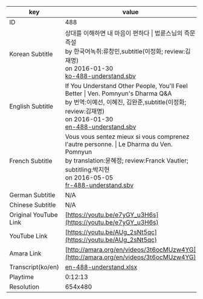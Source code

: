 |  key  |  value  |
|-------|---------|
| ID            | 488 |
| Korean Subtitle | 상대를 이해하면 내 마음이 편하다 \| 법륜스님의 즉문즉설<br>by 한국어녹취:류창민,subtitle(이정화; review:김재명)<br>on 2016-01-30<br>[ko-488-understand.sbv](https://github.com/jungtosociety/dharma-qna/raw/master/sub/488/ko-488-understand.sbv)<br>|
| English Subtitle | If You Understand Other People, You'll Feel Better \| Ven. Pomnyun's Dharma Q&A<br>by 번역:이예선, 이혜진, 김완준,subtitle(이정화; review:김재명)<br>on 2016-01-30<br>[en-488-understand.sbv](https://github.com/jungtosociety/dharma-qna/raw/master/sub/488/en-488-understand.sbv)<br>|
| French Subtitle | Vous vous sentez mieux si vous comprenez l'autre personne. \| Le Dharma du Ven. Pomnyun<br>by translation:윤혜정; review:Franck Vautier; subtitling:박지현<br>on 2016-05-05<br>[fr-488-understand.sbv](https://github.com/jungtosociety/dharma-qna/raw/master/sub/488/fr-488-understand.sbv)<br>|
| German Subtitle | N/A |
| Chinese Subtitle | N/A |
| Original YouTube Link  | [https://youtu.be/e7yGY_u3H6s](https://youtu.be/e7yGY_u3H6s) |
| YouTube Link  | [https://youtu.be/AUg_2sNt5qc](https://youtu.be/AUg_2sNt5qc) |
| Amara Link    | [http://amara.org/en/videos/3t6ocMUzw4YG](http://amara.org/en/videos/3t6ocMUzw4YG) |
| Transcript(ko/en) | [en-488-understand.xlsx](https://github.com/jungtosociety/dharma-qna/raw/master/sub/488/en-488-understand.xlsx) |
| Playtime | 0:12:13 |
| Resolution | 654x480|
